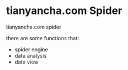 # tianyancha.com Spider

tianyancha.com spider

there are some functions that:

- spider engine
- data analysis
- data view

